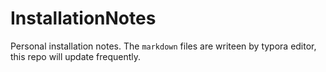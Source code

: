 # InstallationNotes
Personal installation notes.
The `markdown` files are writeen by typora editor, this repo will update frequently.
